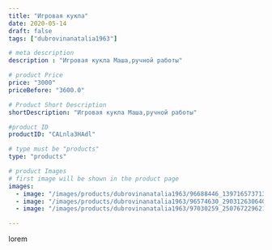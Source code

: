```yaml
---
title: "Игровая кукла"
date: 2020-05-14
draft: false
tags: ["dubrovinanatalia1963"]

# meta description
description : "Игровая кукла Маша,ручной работы"

# product Price
price: "3000"
priceBefore: "3600.0"

# Product Short Description
shortDescription: "Игровая кукла Маша,ручной работы"

#product ID
productID: "CALnla3HAdl"

# type must be "products"
type: "products"

# product Images
# first image will be shown in the product page
images:
  - image: "/images/products/dubrovinanatalia1963/96688446_1397165737133839_8531635498279046763_n.jpg"
  - image: "/images/products/dubrovinanatalia1963/96574630_2903126306401271_3773672782221815348_n.jpg"
  - image: "/images/products/dubrovinanatalia1963/97030259_2507672296212572_8691365575100849123_n.jpg"

---
```

lorem
